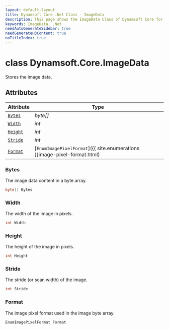```yaml
---
layout: default-layout
title: Dynamsoft Core .Net Class - ImageData
description: This page shows the ImageData Class of Dynamsoft Core for .Net Language.
keywords: ImageData, .Net
needAutoGenerateSidebar: true
needGenerateH3Content: true
noTitleIndex: true
---
```



# class Dynamsoft.Core.ImageData
Stores the image data.  


## Attributes
    
| Attribute | Type |
|---------- | ---- |
| [`Bytes`](#bytes) | *byte[]* |
| [`Width`](#width) | *int* |
| [`Height`](#height) | *int* |
| [`Stride`](#stride) | *int* |
| [`Format`](#format) | [`EnumImagePixelFormat`]({{ site.enumerations }}image-pixel-format.html) |


### Bytes
The image data content in a byte array. 
```csharp
byte[] Bytes
```

### Width
The width of the image in pixels.  
```csharp
int Width
```

### Height
The height of the image in pixels.  
```csharp
int Height
```

### Stride
The stride (or scan width) of the image. 
```csharp
int Stride
```

### Format
The image pixel format used in the image byte array. 
```csharp
EnumImagePixelFormat Format
```
  

